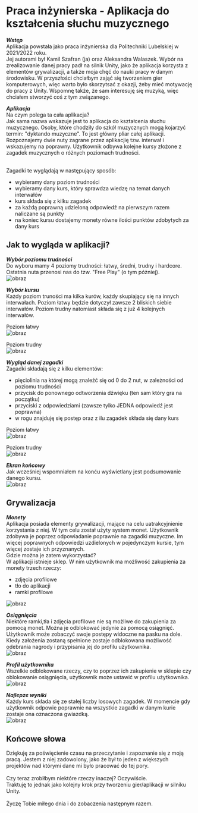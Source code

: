 # Praca inżynierska - Aplikacja do kształcenia słuchu muzycznego

***Wstęp*** </br>
Aplikacja powstała jako praca inżynierska dla Politechniki Lubelskiej w 2021/2022 roku. </br>
Jej autorami był Kamil Szafran (ja) oraz Aleksandra Walaszek. 
Wybór na zrealizowanie danej pracy padł na silnik Unity, jako że aplikacja korzysta z elementów grywalizacji, a także moja chęć do nauki pracy w danym środowisku.
W przyszłości chciałbym zająć się tworzeniem gier komputerowych, więc warto było skorzytsać z okazji, żeby mieć motywację do pracy z Unity.
Wspomnę także, że sam interesuję się muzyką, więc chciałem stworzyć coś z tym związanego.


***Aplikacja*** </br>
Na czym polega ta cała aplikacja? </br>
Jak sama nazwa wskazuje jest to aplikacja do kształcenia słuchu muzycznego. Osoby, które chodziły do szkół muzycznych mogą kojarzyć termin: "dyktando muzyczne".
To jest główny pliar całej aplikacji. Rozpoznajemy dwie nuty zagrane przez aplikacjię tzw. interwał i wskazujemy na poprawny. Użytkownik odbywa kolejne kursy złożone z zagadek muzycznych o różnych poziomach trudności. </br> </br>

Zagadki te wyglądają w następujący sposób:
- wybieramy dany poziom trudności
- wybieramy dany kurs, który sprawdza wiedzę na temat danych interwałów
- kurs składa się z kilku zagadek
- za każdą poprawną udzieloną odpowiedź na pierwszym razem naliczane są punkty
- na koniec kursu dostajemy monety równe ilości punktów zdobytych za dany kurs


Jak to wygląda w aplikacji? 
-
***Wybór poziomu trudności*** </br>
Do wyboru mamy 4 poziomy trudności: łatwy, średni, trudny i hardcore. Ostatnia nuta przenosi nas do tzw. "Free Play" (o tym póżniej). </br>
![obraz](https://user-images.githubusercontent.com/92575198/155108628-a1da5047-781a-4af7-86b1-687a1e1ef318.png)


***Wybór kursu*** </br>
Każdy poziom truności ma kilka kurów, każdy skupiający się na innych interwałach. Poziom łatwy będzie dotyczył zawsze 2 bliskich siebie interwałów. Poziom trudny natomiast składa się z już 4 kolejnych interwałów. </br>

Poziom łatwy 
</br>
![obraz](https://user-images.githubusercontent.com/92575198/155109193-e969627d-1df2-4b79-a5cf-f0f7bc08403f.png)

Poziom trudny
</br>
![obraz](https://user-images.githubusercontent.com/92575198/155109457-7aca81c7-e484-46c7-95ff-b87f2b622317.png)

***Wygląd danej zagadki*** </br>
Zagadki składają się z kilku elementów: 
- pięciolinia na której mogą znaleźć się od 0 do 2 nut, w zależności od poziomu trudności
- przycisk do ponownego odtworzenia dźwięku (ten sam który gra na początku)
- przyciski z odpowiedziami (zawsze tylko JEDNA odpowiedź jest poprawna)
- w rogu znajduję się postęp oraz z ilu zagadek składa się dany kurs


Poziom łatwy 
</br>
![obraz](https://user-images.githubusercontent.com/92575198/155110340-78443e2c-419b-48e8-9a7e-bb573407f7d5.png)


Poziom trudny
</br>
![obraz](https://user-images.githubusercontent.com/92575198/155110410-e52a14f3-6d4b-4c95-852e-6e44697a896e.png)

***Ekran końcowy*** </br>
Jak wcześniej wspomniałem na konću wyświetlany jest podsumowanie danego kursu. 
</br>
![obraz](https://user-images.githubusercontent.com/92575198/155110670-4a7f6ac3-a658-4275-9fd7-8f245cf73d3f.png)


Grywalizacja
-
***Monety*** </br>
Aplikacja posiada elementy grywalizacji, mające na celu uatrakcyjnienie korzystania z niej.
W tym celu został użyty system monet. Użytkownik zdobywa je poprzez odpowiadanie poprawnie na zagadki muzyczne.
Im więcej poprawnych odpowiedzi uzdielonych w pojedynczym kursie, tym więcej zostaje ich przyznanych. </br>
Gdzie można je zatem wykorzystać? </br>
W aplikacji istnieje sklep. W nim użytkownik ma możliwość zakupienia za monety trzech rzeczy:
- zdjęcia profilowe
- tło do aplikacji
- ramki profilowe </br>

![obraz](https://user-images.githubusercontent.com/92575198/165498184-3f0317b0-e3a7-4566-8a45-61304370e10c.png)

***Osiągnięcia*** </br>
Niektóre ramki,tła i zdjęcia profilowe nie są możliwe do zakupienia za pomocą monet.
Można je odblokować jedynie za pomocą osiągnięć. Użytkownik może zobaczyć swoje postępy widoczne na pasku na dole.
Kiedy założenia zostaną spełnione zostaje odblokowana możliwość odebrania nagrody i przypisania jej do profilu użytkownika. </br>
![obraz](https://user-images.githubusercontent.com/92575198/165498904-792c493f-7107-4470-a921-24d062be3da5.png)

***Profil użytkownika*** </br>
Wszelkie odblokowane rzeczy, czy to poprzez ich zakupienie w sklepie czy oblokowanie osiągnięcia,
użytkownik może ustawić w profilu użytkownika. </br>
![obraz](https://user-images.githubusercontent.com/92575198/165500289-b2481642-d496-4dae-9189-7d7bcba2c4d4.png)

***Najlepze wyniki*** </br>
Każdy kurs składa się ze stałej liczby losowych zagadek. 
W momencie gdy użytkownik odpowie poprawnie na wszystkie zagadki w danym kurie zostaje ona oznaczona gwiazdką. </br>
![obraz](https://user-images.githubusercontent.com/92575198/165500625-d0e7065e-9cca-4b96-a6b2-36672e5a2f19.png)


Końcowe słowa
-
Dziękuję za poświęcienie czasu na przeczytanie i zapoznanie się z moją pracą. Jestem z niej zadowolony,
jako że był to jeden z większych projektów nad którymi dane mi było pracować do tej pory. </br> </br>
Czy teraz zrobiłbym niektóre rzeczy inaczej? Oczywiście. </br>
Traktuję to jednak jako kolejny krok przy tworzeniu gier/aplikacji w silniku Unity. </br> </br>
Życzę Tobie miłego dnia i do zobaczenia następnym razem.



